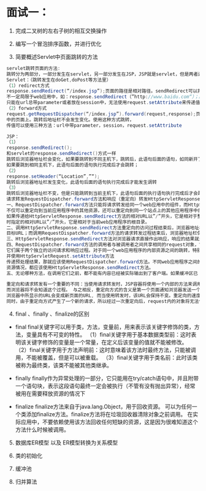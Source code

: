 # 面试一：
1. 完成二叉树的左右子树的相互交换操作

2. 编写一个冒泡排序函数，并进行优化


3. 简要概述Servlet中页面跳转的方法
```java
servlet跳转页面的方法:
跳转分为两部分，一部分发生在servlet，另一部分发生在JSP，JSP就是servlet，但是两者还是有部分差异。
Servlet：（跳转发生在doGet,doPost等方法里）
（1）redirect方式
response.sendRedirect(“/index.jsp”);页面的路径是相对路径。sendRedirect可以将页面跳转到任何页面，
不一定局限于web应用中，如：response.sendRedirect（”http://www.baidu.com“）；跳转后浏览器地址发生变化，
只能在url总带parameter或者放在session中，无法使用request.setAttribute来传递值。
（2）forward方式
request.getRequestDispatcher(“/index.jsp”).forward(request,response);页面的路径是相对路径。forward方式只能跳转到本web应用
中的页面上。跳转后地址栏不会发生变化。使用这种方式跳转，
传值可以使用三种方法：url中带parameter，session，request.setAttribute

JSP：
（1）
response.sendRedirect();
和servlet的response.sendRedirect()方式一样
跳转后浏览器地址栏会变化，如果要跳转到不同主机下，跳转后，此语句后面的语句，如同新开了线程，但是对response的 操作已经没有意义了；
如果要跳到相同主机下，此语句后面的语句执行完成后才会跳转；
（2）
response.setHeader(“Location”,”“);
跳转后浏览器地址栏发生变化，此语句后面的语句执行完成后才能发生调转
（3）
跳转后浏览器地址栏不变，但是只能跳转到当前主机下，此语句后面的执行语句执行完成后才会跳转
请求转发RequestDispatcher.forward方法和响应（重定向）转发HttpServletResponse.sendRedirect方法的总结比较：
一、RequestDispatcher.forward方法只能将请求转发给同一个web应用中的组件，而HttpServletResponse.sendRedirect方法
不仅可以重定向到当前应用程序中的其他资源，还可以重定向到同一个站点上的其他应用程序中的资源，甚至是使用绝对URL重定向到其他站点的资源。
如果传递给HttpServletResponse.sendRedirect方法的相对URL以”/”开头，它是相对于整个web站点的根目录；如果创建RequestDispatcher对象
时指定的相对URL以”/”开头，它是相对于当前web应用程序的根目录。
二、调用HttpServletResponse.sendRedirect方法重定向的访问过程结束后，浏览器地址栏中显示的URL会发生改变，由初始的URL地址重定向为
目标URL；而调用RequestDispatcher.forward方法的请求转发过程结束后，浏览器地址栏保持初始的URL地址不变。
三、HttpServletResponse.sendRedirect方法对浏览器请求直接作出响应，响应的结果就是告诉浏览器重新发出对另一个URL的访问请求；RequestDispatcher.forward方法在服务器端内部发生了转发行为。
四、RequestDispatcher.forward方法的调用者与被调用者之间共享相同的request对象，它们属于同一个访问请求和响应过程；而HttpServletResponse.sendRedirect方法调用者与被调用者使用各自的request对象和response对象，
它们属于两个独立的访问请求和响应过程。对于同一个web应用程序的内部资源之间的跳转，特别是跳转之前要对请求进行一些前期预处理，
并使用HttpServletRequest.setAttribute方法
传递预处理结果，那就应该使用RequestDispatcher.forward方法。不同web应用程序之间的重定向，特别是要重定向到另一个web站点上的
资源情况，都应该使用HttpServletResponse.sendRedirect方法。
五、无论哪种方法，在调用它们之前，都不能有内容已经被实际输出到了客户端。如果缓冲区已 经有了一些内容，这些内容将从缓冲区中清除。

重定向和请求转发有一个重要的不同：当使用请求转发时，JSP容器将使用一个内部的方法来调用目标页面，新的页面继续处理同一个请求，
而浏览器将不会知道这个过程。 与之相反，重定向方式的含义是第一个页面通知浏览器发送一个新的页面请求。因为，当你使用重定向时，
浏览器中所显示的URL会变成新页面的URL, 而当使用转发时，该URL会保持不变。重定向的速度比转发慢，因为浏览器还得发出一个新的请求。
同时，由于重定向方式产生了一个新的请求，所以经过一次重定向后，request内的对象将无法使用。

```


4. final 、finally 、finalize的区别 
* final
final关键字可以用于类，方法，变量前，用来表示该关键字修饰的类，方法，变量具有不可变的特性。
（1）final关键字用于基本数据类型前：这时表明该关键字修饰的变量是一个常量，在定义后该变量的值就不能被修改。
（2）final关键字用于方法声明前：这时意味着该方法时最终方法，只能被调用，不能被覆盖，但是可以被重载。
（3）final关键字用于类名前：此时该类被称为最终类，该类不能被其他类继承。


* finally 
finally作为异常处理的一部分，它只能用在try/catch语句中，并且附带一个语句块，表示这段语句最终一定会被执行（不管有没有抛出异常），经常被用在需要释放资源的情况下

* finalize
finalize方法来自于java.lang.Object，用于回收资源。
可以为任何一个类添加finalize方法。finalize方法将在垃圾回收器清除对象之前调用。
在实际应用中，不要依赖使用该方法回收任何短缺的资源，这是因为很难知道这个方法什么时候被调用。

5. 数据库ER模型 以及 ER模型转换为关系模型


6. 类的初始化


7. 缓冲池


8. 归并算法 



